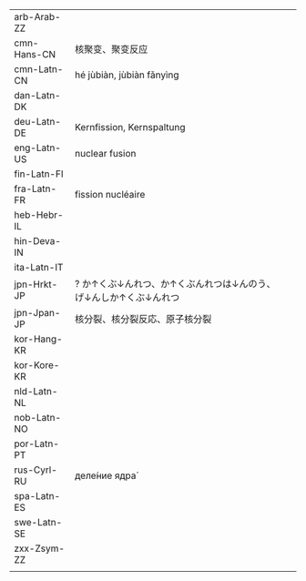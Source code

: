 | | | |
|-|-|-|
| arb-Arab-ZZ |  |  |
| cmn-Hans-CN | 核聚变、聚变反应 |  |
| cmn-Latn-CN | hé jùbiàn, jùbiàn fǎnyìng |  |
| dan-Latn-DK |  |  |
| deu-Latn-DE | Kernfission, Kernspaltung |  |
| eng-Latn-US | nuclear fusion |  |
| fin-Latn-FI |  |  |
| fra-Latn-FR | fission nucléaire |  |
| heb-Hebr-IL |  |  |
| hin-Deva-IN |  |  |
| ita-Latn-IT |  |  |
| jpn-Hrkt-JP | ? か↑くぶ↓んれつ、か↑くぶんれつは↓んのう、げ↓んしか↑くぶ↓んれつ |  |
| jpn-Jpan-JP | 核分裂、核分裂反応、原子核分裂 |  |
| kor-Hang-KR |  |  |
| kor-Kore-KR |  |  |
| nld-Latn-NL |  |  |
| nob-Latn-NO |  |  |
| por-Latn-PT |  |  |
| rus-Cyrl-RU | деле́ние ядра́ |  |
| spa-Latn-ES |  |  |
| swe-Latn-SE |  |  |
| zxx-Zsym-ZZ |  |  |
|  |  |  |
